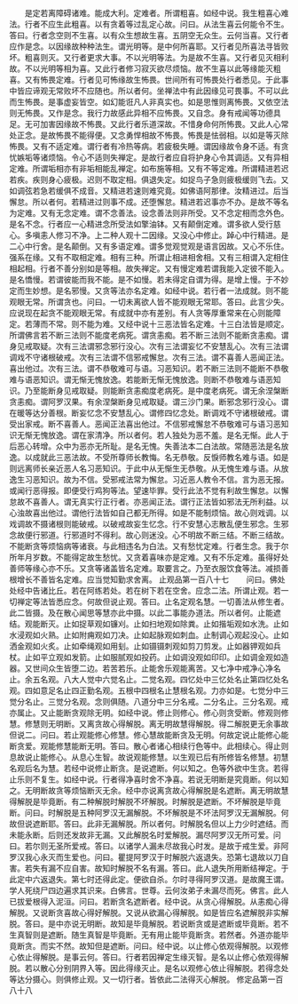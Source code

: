 <!-- { "loadSidebar": true } -->
　　是定若离障碍诸难。能成大利。定难者。所谓粗喜。如经中说。我生粗喜心难法。行者不应生此粗喜。以有贪着等过乱定心故。问曰。从法生喜云何能令不生。答曰。行者念空则不生喜。以有众生想故生喜。五阴空无众生。云何当喜。又行者应作是念。以因缘故种种法生。谓光明等。是中何所喜耶。又行者见所喜法寻皆败坏。粗喜则灭。又行者更求大事。不以光明等法。为是故不生喜。又行者见灭相利故。不以光明等相为喜。又此行者修习寂灭欲尽烦恼。故不生喜以此等缘能灭粗喜。又有怖畏定难。行者见可怖缘故生怖畏。世间所有可怖畏处行者悉见。于此事中皆应谛观无常败坏不应随也。所以者何。坐禅法中有此因缘见可畏事。不可以此而生怖畏。是事虚妄皆空。如幻能诳凡人非真实也。如是思惟则离怖畏。又依空法则无怖畏。又作是念。我行力故感此异相不应怖畏。又自念。身有戒闻等功德具足。无可加害因缘故不怖畏。又此行者乐道深故。不惜身命何所怖畏。又此人心常处正念。是故怖畏不能得便。又念勇悍相故不怖畏。怖畏是怯弱相。以如是等灭除怖畏。又有不适定难。谓行者有冷热等病。若疲极失睡。谓因缘故令身不适。有贪忧嫉垢等诸烦恼。令心不适则失禅定。是故行者应自将护身心令其调适。又有异相定难。所谓垢相亦有非垢相能乱禅定。如布施等相。又有不等定难。所谓精进若迟若疾。疾则身心疲极。迟则不取定相。俱退失定。如捉鸟子急则疲极缓则飞去。又如调弦若急若缓俱不成音。又精进若速则难究竟。如佛语阿那律。汝精进过。后当懈怠。所以者何。若精进过则事不成。还堕懈怠。精进若迟事亦不办。是故不等名为定难。又有无念定难。谓不念善法。设念善法则非所受。又不念定相而念外色。是名不念。行者应一心精进念所受法如擎油钵。又有颠倒定难。谓多欲人受行慈心。多嗔恚人修习不净。上二种人观十二因缘。又没心中修止。踔心中行精进。是二心中行舍。是名颠倒。又有多语定难。谓多觉观觉观是语言因故。又心不乐住。强系在缘。又有不取相定难。相有三种。所谓止相进相舍相。又有三相谓入定相住相起相。行者不善分别如是等相。故失禅定。又有慢定难若谓我能入定彼不能入。是名憍慢。若谓彼能而我不能。是不如慢。若未得定自谓为得。是增上慢。于不妙定而生妙想。是名邪慢。又贪等法亦名定难。如经中说。若行者一法成就。则不能观眼无常。所谓贪也。问曰。一切未离欲人皆不能观眼无常耶。答曰。此言少失。应说现在起贪不能观眼无常。有成就中亦有差别。有人贪等厚重常来在心则能障定。若薄而不常。则不能为难。又经中说十三恶法皆名定难。十三白法皆是顺定。所谓佛言若不断三法则不能度老病死。谓贪恚痴。若不断三法则不能断贪恚痴。谓身见戒取疑。次有三法谓邪念邪行没心。次有三法谓妄忆不安慧乱心。次有三法谓调戏不守诸根破戒。次有三法谓不信邪戒懈怠。次有三法。谓不喜善人恶闻正法。喜出他过。次有三法。谓不恭敬难可与语。习恶知识。若不断三法则不能断不恭敬难与语恶知识。谓无惭无愧放逸。若能断无惭无愧放逸。则断不恭敬难与语恶知识。乃至能断身见戒取疑。则能断贪恚痴度老病死。是中度老病死。谓无余涅槃断贪恚痴。谓阿罗汉果。有余涅槃断身见戒取疑。谓三沙门果。断邪念邪行没心。谓在暖等达分善根。断妄忆念不安慧乱心。谓修四忆念处。断调戏不守诸根破戒。谓受出家戒。断不喜善人。恶闻正法喜出他过。不信邪戒懈怠不恭敬难可与语习恶知识无惭无愧放逸。谓在家清净。所以者何。若人独处为恶不羞。是名无惭。此人于后恶心转增。众中为恶亦无所耻。是名无愧。失善法本二白法故。常随恶法是名放逸。以成就此三恶法故。不受所尊师长教悔。名无恭敬。反悷师教名难与语。如是则远离师长亲近恶人名习恶知识。于此中从无惭生无恭敬。从无愧生难与语。从放逸生习恶知识。故为不信。受邪戒法常为懈怠。习近恶人教令不信。言为恶无报。或闻行恶得报。即便受行鸡狗等法。望速毕罪。受行此法不觉有利故生懈怠。以懈怠故不喜善人。谓无真实行正行者。亦恶闻正法。谓行正法皆如邪法无所利益。以心浊故喜出他过。谓他行法皆如自己都无所得。如是不能制烦恼。故心则戏调。以戏调故不摄诸根则能破戒。以破戒故妄生忆念。行不安慧心志散乱便生邪念。生邪念故便行邪道。行邪道时不得利。故心则迷没。心不明故不断三结。不断三结故。不能断贪等烦恼病等诸衰。与此相违名为白法。又有愁忧定难。行者生念。我于尔所年月岁数。不能得定故生愁忧。又贪着喜味亦是定难。又有不乐定难。虽得好处善师等缘心亦不乐。又贪等诸盖皆名定难。取要言之。乃至衣服饮食等法。减损善根增长不善皆名定难。应当觉知勤求舍离。
止观品第一百八十七
　　问曰。佛处处经中告诸比丘。若在阿练若处。若在树下若在空舍。应念二法。所谓止观。若一切禅定等法皆悉应念。何故但说止观。答曰。止名定观名慧。一切善法从修生者。此二皆摄。及在散心闻思等慧亦此中摄。以此二事能办道法。所以者何。止能遮结。观能断灭。止如捉草观如镰刈。止如扫地观如除粪。止如揩垢观如水洗。止如水浸观如火熟。止如附痈观如刀决。止如起脉观如刺血。止制调心观起没心。止如洒金观如火炙。止如牵绳观如用刬。止如镊镊刺观如剪刀剪发。止如器钾观如兵杖。止如平立观如发箭。止如服腻观如投药。止如调没观如印印。止如调金观如造器。又世间众生皆堕二边。若苦若乐。止能舍乐观能离苦。又七净中戒净心净名止。余五名观。八大人觉中六觉名止。二觉名观。四忆处中三忆处名止第四忆处名观。四如意足名止四正勤名观。五根中四根名止慧根名观。力亦如是。七觉分中三觉分名止。三觉分名观。念则俱随。八道分中三分名戒。二分名止。三分名观。戒亦属止。又止能断贪观除无明。如经中说。修止则修心。修心则贪受断。修观则修慧。修慧则无明断。又离贪故心得解脱。离无明故慧得解脱。得二解脱更无余事故但说二。问曰。若止观能修心修慧。修心慧故能断贪及无明。何故定说止能修心能断贪爱。观能修慧能断无明。答曰。散心者诸心相续行色等中。此相续心。得止则息故说止能修心。从息心生智。故说观能修慧。以生观已后有所修皆名修慧。初慧名观后名为慧。若经中说修止断贪。是说遮断。何以知之。色等外欲中生贪。若得止乐则不复生。如经中说。行者得净喜时舍不净喜。若说无明断是究竟断。何以知之。无明断故贪等烦恼断灭无余。经中亦说离贪故心得解脱是名遮断。离无明故慧得解脱是毕竟断。有二种解脱时解脱不坏解脱。时解脱是遮断。不坏解脱是毕竟断。问曰。时解脱是五种阿罗汉无漏解脱。不坏解脱是不坏法阿罗汉无漏解脱。何故但说遮断耶。答曰。此非无漏解脱。所以者何。时解脱名但以上力少时遮结。而未能永断。后则还发故非无漏。又此解脱名时爱解脱。漏尽阿罗汉无所可爱。问曰。若尔则无圣所爱戒。答曰。以诸学人漏未尽故我心时发。是故于戒生爱。非阿罗汉我心永灭而生爱也。问曰。瞿提阿罗汉于时解脱六返退失。恐第七退故以刀自害。若失有漏不应自害。故知时解脱不名有漏。答曰。此人退失所用断结禅定。于此定中六返退失。第七时还得此定。便欲自杀。尔时寻得阿罗汉道。是故魔王谓。学人死绕尸四边遍求其识来。白佛言。世尊。云何汝弟子未漏尽而死。佛言。此人已拔爱根得入泥洹。问曰。若断贪名遮断者。经中说。从贪心得解脱。从恚痴心得解脱。又说断贪喜故心得好解脱。又说从欲漏心得解脱。如是皆应名遮解脱非实解脱。答曰。是中亦说无明断。故知是毕竟解脱。若说断贪或是遮断或毕竟断。若不生真智则是遮断。随生真智是毕竟断。无有用止能毕竟断贪。若然者。外道亦能毕竟断贪。而实不然。故知但是遮断。问曰。经中说。以止修心依观得解脱。以观修心依止得解脱。是事云何。答曰。行者若因禅定生缘灭智。是名以止修心依观得解脱。若以散心分别阴界入等。因此得缘灭止。是名以观修心依止得解脱。若得念处等达分摄心。则俱修止观。又一切行者。皆依此二法得灭心解脱。
修定品第一百八十八
